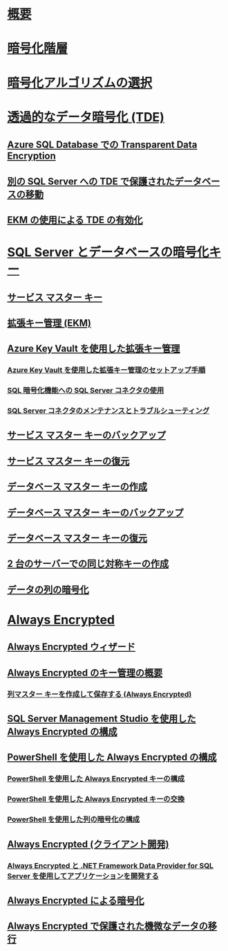 # [概要](sql-server-encryption.md)  
# [暗号化階層](encryption-hierarchy.md)  
# [暗号化アルゴリズムの選択](choose-an-encryption-algorithm.md)  
# [透過的なデータ暗号化 (TDE)](transparent-data-encryption-tde.md)  
## [Azure SQL Database での Transparent Data Encryption](transparent-data-encryption-with-azure-sql-database.md)  
## [別の SQL Server への TDE で保護されたデータベースの移動](move-a-tde-protected-database-to-another-sql-server.md)  
## [EKM の使用による TDE の有効化](enable-tde-on-sql-server-using-ekm.md)  
# [SQL Server とデータベースの暗号化キー](sql-server-and-database-encryption-keys-database-engine.md)  
## [サービス マスター キー](service-master-key.md)  
## [拡張キー管理 (EKM)](extensible-key-management-ekm.md)  
## [Azure Key Vault を使用した拡張キー管理](extensible-key-management-using-azure-key-vault-sql-server.md)  
### [Azure Key Vault を使用した拡張キー管理のセットアップ手順](setup-steps-for-extensible-key-management-using-the-azure-key-vault.md)  
### [SQL 暗号化機能への SQL Server コネクタの使用](use-sql-server-connector-with-sql-encryption-features.md)  
### [SQL Server コネクタのメンテナンスとトラブルシューティング](sql-server-connector-maintenance-troubleshooting.md)  
## [サービス マスター キーのバックアップ](back-up-the-service-master-key.md)  
## [サービス マスター キーの復元](restore-the-service-master-key.md)  
## [データベース マスター キーの作成](create-a-database-master-key.md)  
## [データベース マスター キーのバックアップ](back-up-a-database-master-key.md)  
## [データベース マスター キーの復元](restore-a-database-master-key.md)  
## [2 台のサーバーでの同じ対称キーの作成](create-identical-symmetric-keys-on-two-servers.md)  
## [データの列の暗号化](encrypt-a-column-of-data.md)  
# [Always Encrypted](always-encrypted-database-engine.md)  
## [Always Encrypted ウィザード](always-encrypted-wizard.md)  
## [Always Encrypted のキー管理の概要](overview-of-key-management-for-always-encrypted.md)  
### [列マスター キーを作成して保存する (Always Encrypted)](create-and-store-column-master-keys-always-encrypted.md)  
## [SQL Server Management Studio を使用した Always Encrypted の構成](configure-always-encrypted-using-sql-server-management-studio.md)  
## [PowerShell を使用した Always Encrypted の構成](configure-always-encrypted-using-powershell.md)  
### [PowerShell を使用した Always Encrypted キーの構成](configure-always-encrypted-keys-using-powershell.md)  
### [PowerShell を使用した Always Encrypted キーの交換](rotate-always-encrypted-keys-using-powershell.md)  
### [PowerShell を使用した列の暗号化の構成](configure-column-encryption-using-powershell.md)  
## [Always Encrypted (クライアント開発)](always-encrypted-client-development.md)  
### [Always Encrypted と .NET Framework Data Provider for SQL Server を使用してアプリケーションを開発する](develop-using-always-encrypted-with-net-framework-data-provider.md)  
## [Always Encrypted による暗号化](always-encrypted-cryptography.md)  
## [Always Encrypted で保護された機微なデータの移行](migrate-sensitive-data-protected-by-always-encrypted.md)  
